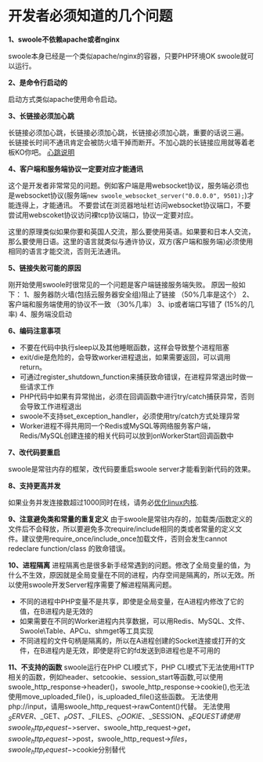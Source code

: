 # 开发者必须知道的几个问题

**1、swoole不依赖apache或者nginx**

swoole本身已经是一个类似apache/nginx的容器，只要PHP环境OK swoole就可以运行。

**2、是命令行启动的**

启动方式类似apache使用命令启动。

**3、长链接必须加心跳**

长链接必须加心跳，长链接必须加心跳，长链接必须加心跳，重要的话说三遍。 
长链接长时间不通讯肯定会被防火墙干掉而断开。不加心跳的长链接应用就等着老板KO你吧。
[心跳说明](315282)

**4、客户端和服务端协议一定要对应才能通讯**

这个是开发者非常常见的问题。例如客户端是用websocket协议，服务端必须也是websocket协议(服务端```new swoole_websocket_server("0.0.0.0", 9501);```)才能连得上，才能通讯。 
不要尝试在浏览器地址栏访问websocket协议端口，不要尝试用webscoket协议访问裸tcp协议端口，协议一定要对应。

这里的原理类似如果你要和英国人交流，那么要使用英语。如果要和日本人交流，那么要使用日语。这里的语言就类似与通许协议，双方(客户端和服务端)必须使用相同的语言才能交流，否则无法通讯。

**5、链接失败可能的原因**

刚开始使用swoole时很常见的一个问题是客户端链接服务端失败。 原因一般如下： 
1、服务器防火墙(包括云服务器安全组)阻止了链接 （50%几率是这个）
2、客户端和服务端使用的协议不一致 （30%几率）
3、ip或者端口写错了 (15%的几率)
4、服务端没启动

**6、编码注意事项**

* 不要在代码中执行sleep以及其他睡眠函数，这样会导致整个进程阻塞
* exit/die是危险的，会导致worker进程退出，如果需要返回，可以调用return。
* 可通过register_shutdown_function来捕获致命错误，在进程异常退出时做一些请求工作
* PHP代码中如果有异常抛出，必须在回调函数中进行try/catch捕获异常，否则会导致工作进程退出
* swoole不支持set_exception_handler，必须使用try/catch方式处理异常
* Worker进程不得共用同一个Redis或MySQL等网络服务客户端，Redis/MySQL创建连接的相关代码可以放到onWorkerStart回调函数中

**7、改代码要重启**

swoole是常驻内存的框架，改代码要重启swoole server才能看到新代码的效果。

**8、支持更高并发**

如果业务并发连接数超过1000同时在线，请务必[优化linux内核](315302).

**9、注意避免类和常量的重复定义**
由于swoole是常驻内存的，加载类/函数定义的文件后不会释放，所以要避免多次require/include相同的类或者常量的定义文件。建议使用require_once/include_once加载文件，否则会发生cannot redeclare function/class 的致命错误。

**10、进程隔离**
进程隔离也是很多新手经常遇到的问题。修改了全局变量的值，为什么不生效，原因就是全局变量在不同的进程，内存空间是隔离的，所以无效。所以使用swoole开发Server程序需要了解进程隔离问题。

* 不同的进程中PHP变量不是共享，即使是全局变量，在A进程内修改了它的值，在B进程内是无效的
* 如果需要在不同的Worker进程内共享数据，可以用Redis、MySQL、文件、Swoole\Table、APCu、shmget等工具实现
* 不同进程的文件句柄是隔离的，所以在A进程创建的Socket连接或打开的文件，在B进程内是无效，即使是将它的fd发送到B进程也是不可用的

**11、不支持的函数**
swoole运行在PHP CLI模式下，PHP CLI模式下无法使用HTTP相关的函数，例如header、setcookie、session_start等函数,可以使用swoole_http_response->header()，swoole_http_response->cookie(),也无法使用move_uploaded_file()，is_uploaded_file()这些函数。
无法使用php://input，请用swoole_http_request->rawContent()代替。
无法使用$_SERVER、$_GET、$_POST、$_FILES、$_COOKIE、$_SESSION、$_REQUEST
请使用swoole_http_request->$server、swoole_http_request->$get，swoole_http_request->$post，swoole_http_request->$files，swoole_http_request->$cookie分别替代




